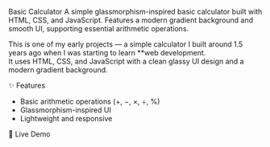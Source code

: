 Basic Calculator
A simple glassmorphism-inspired basic calculator built with HTML, CSS, and JavaScript. Features a modern gradient background and smooth UI, supporting essential arithmetic operations.

This is one of my early projects — a simple calculator I built around 1.5 years ago when I was starting to learn **web development.  
It uses HTML, CSS, and JavaScript with a clean glassy UI design and a modern gradient background.

✨ Features
- Basic arithmetic operations (+, −, ×, ÷, %)
- Glassmorphism-inspired UI
- Lightweight and responsive

🚀 Live Demo


